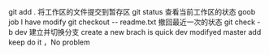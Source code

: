 git add . 将工作区的文件提交到暂存区
git status 查看当前工作区的状态
goob job
I have modify
git checkout -- readme.txt 撤回最近一次的状态
git check -b dev 建立并切换分支
create a new brach is quick
dev modifyed
master add keep do it ，No problem
